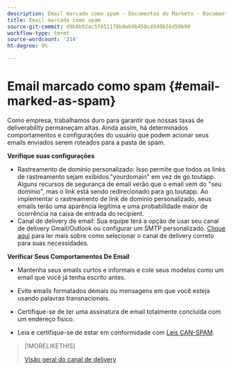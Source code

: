 ```yaml
---
description: Email marcado como spam - Documentos do Marketo - Documentação do produto
title: Email marcado como spam
source-git-commit: d9b8b92ac5f051178b8eb9b450c4949b56d50b99
workflow-type: tm+mt
source-wordcount: '214'
ht-degree: 0%

---
```


# Email marcado como spam {#email-marked-as-spam}

Como empresa, trabalhamos duro para garantir que nossas taxas de deliverability permaneçam altas. Ainda assim, há determinados comportamentos e configurações do usuário que podem acionar seus emails enviados serem roteados para a pasta de spam.

**Verifique suas configurações**

* Rastreamento de domínio personalizado: Isso permite que todos os links de rastreamento sejam exibidos.&quot;yourdomain&quot; em vez de go.toutapp. Alguns recursos de segurança de email verão que o email vem do &quot;seu domínio&quot;, mas o link está sendo redirecionado para go.toutapp. Ao implementar o rastreamento de link de domínio personalizado, seus emails terão uma aparência legítima e uma probabilidade maior de ocorrência na caixa de entrada do recipient.
* Canal de delivery de email: Sua equipe terá a opção de usar seu canal de delivery Gmail/Outlook ou configurar um SMTP personalizado. [Clique aqui](/help/marketo/product-docs/marketo-sales-insight/actions/email/email-delivery/delivery-channel-overview.md) para ler mais sobre como selecionar o canal de delivery correto para suas necessidades.

**Verificar Seus Comportamentos De Email**

* Mantenha seus emails curtos e informais e cole seus modelos como um email que você já tenha escrito antes.

* Evite emails formatados demais ou mensagens em que você esteja usando palavras transnacionais.

* Certifique-se de ter uma assinatura de email totalmente concluída com um endereço físico.

* Leia e certifique-se de estar em conformidade com [Leis CAN-SPAM](https://www.ftc.gov/tips-advice/business-center/guidance/can-spam-act-compliance-guide-business).

>[!MORELIKETHIS]
>
>[Visão geral do canal de delivery](/help/marketo/product-docs/marketo-sales-insight/actions/email/email-delivery/delivery-channel-overview.md)
